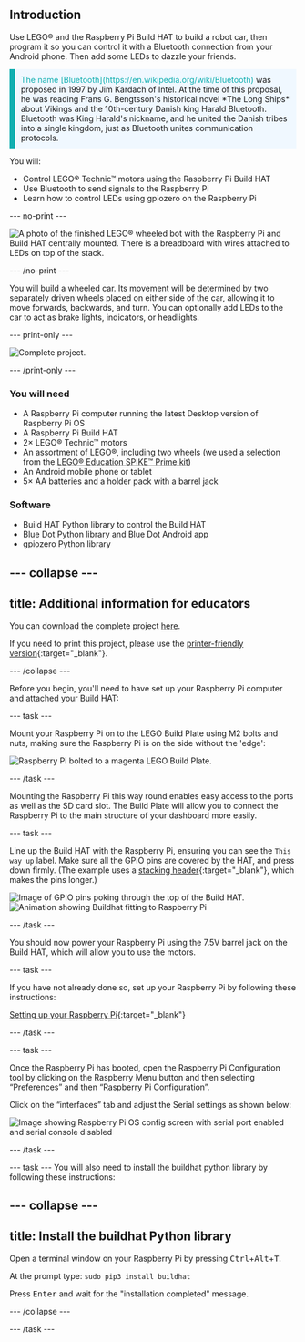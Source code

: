 ## Introduction

Use LEGO® and the Raspberry Pi Build HAT to build a robot car, then program it so you can control it with a Bluetooth connection from your Android phone. Then add some LEDs to dazzle your friends.

<p style="border-left: solid; border-width:10px; border-color: #0faeb0; background-color: aliceblue; padding: 10px;">
<span style="color: #0faeb0">The name [Bluetooth](https://en.wikipedia.org/wiki/Bluetooth)</span> was proposed in 1997 by Jim Kardach of Intel. At the time of this proposal, he was reading Frans G. Bengtsson's historical novel *The Long Ships* about Vikings and the 10th-century Danish king Harald Bluetooth. Bluetooth was King Harald's nickname, and he united the Danish tribes into a single kingdom, just as Bluetooth unites communication protocols.
</p>

You will:
+ Control LEGO® Technic™ motors using the Raspberry Pi Build HAT
+ Use Bluetooth to send signals to the Raspberry Pi
+ Learn how to control LEDs using gpiozero on the Raspberry Pi

--- no-print ---

![A photo of the finished LEGO® wheeled bot with the Raspberry Pi and Build HAT centrally mounted. There is a breadboard with wires attached to LEDs on top of the stack.](images/lego-bot.gif)

--- /no-print ---

You will build a wheeled car. Its movement will be determined by two separately driven wheels placed on either side of the car, allowing it to move forwards, backwards, and turn. You can optionally add LEDs to the car to act as brake lights, indicators, or headlights.

--- print-only ---

![Complete project.](images/buggy.JPG)

--- /print-only ---

### You will need

+ A Raspberry Pi computer running the latest Desktop version of Raspberry Pi OS
+ A Raspberry Pi Build HAT
+ 2× LEGO® Technic™ motors
+ An assortment of LEGO®, including two wheels (we used a selection from the [LEGO® Education SPIKE™ Prime kit](https://education.lego.com/en-gb/product/spike-prime))
+ An Android mobile phone or tablet
+ 5× AA batteries and a holder pack with a barrel jack

### Software

+ Build HAT Python library to control the Build HAT
+ Blue Dot Python library and Blue Dot Android app
+ gpiozero Python library


--- collapse ---
---
title: Additional information for educators
---

You can download the complete project [here](https://rpf.io/p/en/bt-robot-car-go).

If you need to print this project, please use the [printer-friendly version](https://projects.raspberrypi.org/en/projects/bt-robot-car/print){:target="_blank"}.

--- /collapse ---

Before you begin, you'll need to have set up your Raspberry Pi computer and attached your Build HAT:

--- task ---

Mount your Raspberry Pi on to the LEGO Build Plate using M2 bolts and nuts, making sure the Raspberry Pi is on the side without the 'edge':

 ![Raspberry Pi bolted to a magenta LEGO Build Plate.](images/build_11.jpg)

--- /task ---

Mounting the Raspberry Pi this way round enables easy access to the ports as well as the SD card slot. The Build Plate will allow you to connect the Raspberry Pi to the main structure of your dashboard more easily.

--- task ---

Line up the Build HAT with the Raspberry Pi, ensuring you can see the `This way up` label. Make sure all the GPIO pins are covered by the HAT, and press down firmly. (The example uses a [stacking header](https://www.adafruit.com/product/2223){:target="_blank"}, which makes the pins longer.)

![Image of GPIO pins poking through the top of the Build HAT.](images/build_15.jpg) ![Animation showing Buildhat fitting to Raspberry Pi](images/haton.gif)

--- /task ---

You should now power your Raspberry Pi using the 7.5V barrel jack on the Build HAT, which will allow you to use the motors.

--- task ---

If you have not already done so, set up your Raspberry Pi by following these instructions:

[Setting up your Raspberry Pi](https://projects.raspberrypi.org/en/projects/raspberry-pi-setting-up){:target="_blank"}

--- /task ---

--- task ---

Once the Raspberry Pi has booted, open the Raspberry Pi Configuration tool by clicking on the Raspberry Menu button and then selecting “Preferences” and then “Raspberry Pi Configuration”.

Click on the “interfaces” tab and adjust the Serial settings as shown below:

![Image showing Raspberry Pi OS config screen with serial port enabled and serial console disabled](images/configshot.jpg)

--- /task ---

--- task --- You will also need to install the buildhat python library by following these instructions:

--- collapse ---
---
title: Install the buildhat Python library
---

Open a terminal window on your Raspberry Pi by pressing <kbd>Ctrl</kbd>+<kbd>Alt</kbd>+<kbd>T</kbd>.

At the prompt type: `sudo pip3 install buildhat`

Press <kbd>Enter</kbd> and wait for the "installation completed" message.

--- /collapse ---

--- /task ---